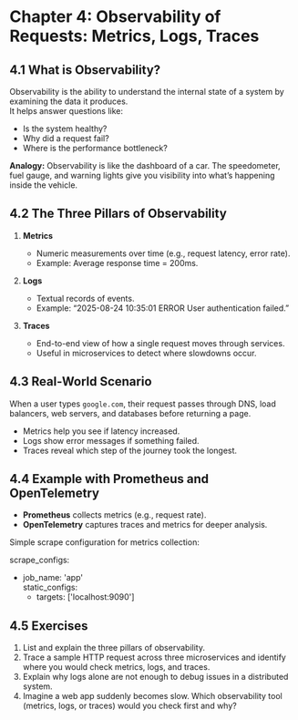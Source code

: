# Chapter 4: Observability of Requests: Metrics, Logs, Traces

## 4.1 What is Observability?
Observability is the ability to understand the internal state of a system by examining the data it produces.  
It helps answer questions like:
- Is the system healthy?  
- Why did a request fail?  
- Where is the performance bottleneck?  

**Analogy:** Observability is like the dashboard of a car. The speedometer, fuel gauge, and warning lights give you visibility into what’s happening inside the vehicle.

## 4.2 The Three Pillars of Observability
1. **Metrics**  
   - Numeric measurements over time (e.g., request latency, error rate).  
   - Example: Average response time = 200ms.  

2. **Logs**  
   - Textual records of events.  
   - Example: “2025-08-24 10:35:01 ERROR User authentication failed.”  

3. **Traces**  
   - End-to-end view of how a single request moves through services.  
   - Useful in microservices to detect where slowdowns occur.  

## 4.3 Real-World Scenario
When a user types `google.com`, their request passes through DNS, load balancers, web servers, and databases before returning a page.  
- Metrics help you see if latency increased.  
- Logs show error messages if something failed.  
- Traces reveal which step of the journey took the longest.  

## 4.4 Example with Prometheus and OpenTelemetry
- **Prometheus** collects metrics (e.g., request rate).  
- **OpenTelemetry** captures traces and metrics for deeper analysis.  

Simple scrape configuration for metrics collection:

scrape_configs:  
  - job_name: 'app'  
    static_configs:  
      - targets: ['localhost:9090']  

## 4.5 Exercises
1. List and explain the three pillars of observability.  
2. Trace a sample HTTP request across three microservices and identify where you would check metrics, logs, and traces.  
3. Explain why logs alone are not enough to debug issues in a distributed system.  
4. Imagine a web app suddenly becomes slow. Which observability tool (metrics, logs, or traces) would you check first and why?  
